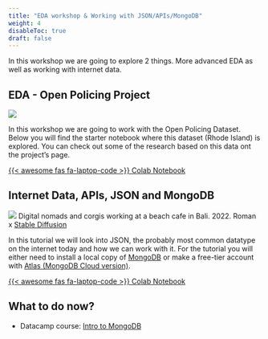 ```yaml
---
title: "EDA workshop & Working with JSON/APIs/MongoDB"
weight: 4
disableToc: true
draft: false
---
```



In this workshop we are going to explore 2 things. More advanced EDA as well as working with internet data.

## EDA - Open Policing Project

![](https://openpolicing.stanford.edu/img/logo_large_w_padding.png?width=20pc)

In this workshop we are going to work with the Open Policing Dataset. Below you will find the starter notebook where this dataset (Rhode Island) is explored. You can check out some of the research based on this data ont the project’s page.

[{{< awesome fas fa-laptop-code >}} Colab Notebook](https://colab.research.google.com/github/aaubs/ds-master/blob/main/notebooks/M1-open-policing-eda.ipynb)

## Internet Data, APIs, JSON and MongoDB

![](/ds22/images/corgi_bali3.png)
Digital nomads and corgis working at a beach cafe in Bali. 2022. Roman x [Stable Diffusion](https://stability.ai/blog/stable-diffusion-public-release)

In this tutorial we will look into JSON, the probably most common datatype on the internet today and how we can work with it.
For the tutorial you will either need to install a local copy of [MongoDB](https://www.mongodb.com/) or make a free-tier account with [Atlas (MongoDB Cloud version)](https://www.mongodb.com/cloud/atlas/register).

[{{< awesome fas fa-laptop-code >}} Colab Notebook](https://colab.research.google.com/github/aaubs/ds-master/blob/main/notebooks/M1-API-JSON-MongoDB.ipynb)

## What to do now?
* Datacamp course: [Intro to MongoDB](https://app.datacamp.com/learn/courses/introduction-to-using-mongodb-for-data-science-with-python)